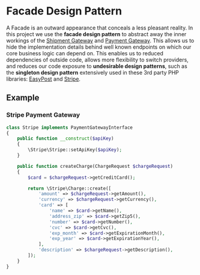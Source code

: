 # Facade Design Pattern

A Facade is an outward appearance that conceals a less pleasant reality. In this project we use the
**facade design pattern** to abstract away the inner workings of the
[Shipment Gateway](../../../src/Lib/ShipmentGateway/ShipmentGatewayInterface.php)
 and
[Payment Gateway](../../../src/Lib/PaymentGateway/PaymentGatewayInterface.php). This allows us to hide the
implementation details behind well known endpoints on which our core business logic can depend on. This enables
us to reduced dependencies of outside code, allows more flexibility to switch providers, and reduces our
code exposure to **undesirable design patterns**, such as the **singleton design pattern** extensively used in
these 3rd party PHP libraries:
[EasyPost](../../../src/Lib/ShipmentGateway/EasyPostGateway.php)
and
[Stripe](../../../src/Lib/PaymentGateway/Stripe.php).

## Example

### Stripe Payment Gateway

```php
class Stripe implements PaymentGatewayInterface
{
    public function __construct($apiKey)
    {
        \Stripe\Stripe::setApiKey($apiKey);
    }

    public function createCharge(ChargeRequest $chargeRequest)
    {
        $card = $chargeRequest->getCreditCard();

        return \Stripe\Charge::create([
            'amount' => $chargeRequest->getAmount(),
            'currency' => $chargeRequest->getCurrency(),
            'card' => [
                'name' => $card->getName(),
                'address_zip' => $card->getZip5(),
                'number' => $card->getNumber(),
                'cvc' => $card->getCvc(),
                'exp_month' => $card->getExpirationMonth(),
                'exp_year' => $card->getExpirationYear(),
            ],
            'description' => $chargeRequest->getDescription(),
        ]);
    }
}
```
